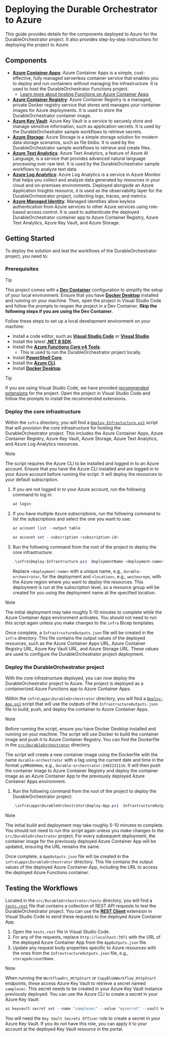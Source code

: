 # Deploying the Durable Orchestrator to Azure

This guide provides details for the components deployed to Azure for the DurableOrchestrator project. It also provides step-by-step instructions for deploying the project to Azure.

## Components

- [**Azure Container Apps**](https://learn.microsoft.com/en-us/azure/container-apps/overview/): Azure Container Apps is a simple, cost-effective, fully managed serverless container service that enables you to deploy and run containers without managing the infrastructure. It is used to host the DurableOrchestrator Functions project.
  - [Learn more about hosting Functions on Azure Container Apps](https://learn.microsoft.com/en-us/azure/azure-functions/functions-container-apps-hosting)
- [**Azure Container Registry**](https://learn.microsoft.com/en-us/azure/container-registry/container-registry-intro): Azure Container Registry is a managed, private Docker registry service that stores and manages your container images for Azure deployments. It is used to store the DurableOrchestrator container image.
- [**Azure Key Vault**](https://learn.microsoft.com/en-us/azure/key-vault/general/overview): Azure Key Vault is a service to securely store and manage sensitive information, such as application secrets. It is used by the DurableOrchestrator sample workflows to retrieve secrets.
- [**Azure Storage**](https://learn.microsoft.com/en-us/azure/storage/blobs/storage-blobs-overview): Azure Storage is a simple storage solution for modern data storage scenarios, such as file blobs. It is used by the DurableOrchestrator sample workflows to retrieve and create files.
- [**Azure Text Analytics**](https://learn.microsoft.com/en-us/azure/ai-services/language-service/overview): Azure Text Analytics, a feature of Azure AI Language, is a service that provides advanced natural language processing over raw text. It is used by the DurableOrchestrator sample workflows to analyze text data.
- [**Azure Log Analytics**](https://learn.microsoft.com/en-us/azure/azure-monitor/logs/log-analytics-overview): Azure Log Analytics is a service in Azure Monitor that helps you collect and analyze data generated by resources in your cloud and on-premises environments. Deployed alongside an Azure Application Insights resource, it is used as the observability layer for the DurableOrchestrator project, collecting logs, traces, and metrics.
- [**Azure Managed Identity**](https://learn.microsoft.com/en-us/entra/identity/managed-identities-azure-resources/overview):
Managed identities allow keyless authentication from Azure services to other Azure services using role-based access control. It is used to authenticate the deployed DurableOrchestrator container app to Azure Container Registry, Azure Text Analytics, Azure Key Vault, and Azure Storage.

## Getting Started

To deploy the solution and test the workflows of the DurableOrchestrator project, you need to:

### Prerequisites

> [!TIP]
> This project comes with a [**Dev Container**](https://containers.dev/) configuration to simplify the setup of your local environment. Ensure that you have [**Docker Desktop**](https://www.docker.com/products/docker-desktop) installed and running on your machine. Then, open the project in Visual Studio Code and follow the prompts to reopen the project in a Dev Container. **Skip the following steps if you are using the Dev Container**.

Follow these steps to set up a local development environment on your machine:

- Install a code editor, such as [**Visual Studio Code**](https://code.visualstudio.com/) or [**Visual Studio**](https://visualstudio.microsoft.com/).
- Install the latest [**.NET 8 SDK**](https://dotnet.microsoft.com/download).
- Install the [**Azure Functions Core v4 Tools**](https://github.com/Azure/azure-functions-core-tools/tree/4.0.5530?tab=readme-ov-file#installing).
  - This is used to run the DurableOrchestrator project locally.
- Install [**PowerShell Core**](https://docs.microsoft.com/en-us/powershell/scripting/install/installing-powershell).
- Install the [**Azure CLI**](https://docs.microsoft.com/en-us/cli/azure/install-azure-cli).
- Install [**Docker Desktop**](https://www.docker.com/products/docker-desktop).

> [!TIP]
> If you are using Visual Studio Code, we have provided [recommended extensions](./.vscode/extensions.json) for the project. Open the project in Visual Studio Code and follow the prompts to install the recommended extensions.

### Deploy the core infrastructure

Within the `infra` directory, you will find a [`Deploy-Infrastucture.ps1`](./infra/Deploy-Infrastructure.ps1) script that will provision the core infrastructure for hosting the DurableOrchestrator project. This includes the Azure Container Apps, Azure Container Registry, Azure Key Vault, Azure Storage, Azure Text Analytics, and Azure Log Analytics resources.

> [!NOTE]
> The script requires the Azure CLI to be installed and logged in to an Azure account. Ensure that you have the Azure CLI installed and are logged in to your Azure account before running the script. It will deploy the resources to your default subscription.

1. If you are not logged in to your Azure account, run the following command to log in:

    ```powershell
    az login
    ```

1. If you have multiple Azure subscriptions, run the following command to list the subscriptions and select the one you want to use:

    ```powershell
    az account list --output table
    ```

    ```powershell
    az account set --subscription <subscription-id>
    ```

1. Run the following command from the root of the project to deploy the core infrastructure:

    ```powershell
    .\infra\Deploy-Infrastructure.ps1 -DeploymentName <deployment-name> -Location <location>
    ```

    Replace `<deployment-name>` with a unique name, e.g., `durable-orchestrator`, for the deployment and `<location>`, e.g., `westeurope`, with the Azure region where you want to deploy the resources. This deployment is run at the subscription level, so a resource group will be created for you using the deployment name at the specified location.

> [!NOTE]
> The initial deployment may take roughly 5-10 minutes to complete while the Azure Container Apps environment activates. You should not need to run this script again unless you make changes to the `infra` Bicep templates.

Once complete, a `InfrastructureOutputs.json` file will be created in the `infra` directory. This file contains the output values of the deployed resources, such as the Azure Container Apps URL, Azure Container Registry URL, Azure Key Vault URL, and Azure Storage URL. These values are used to configure the DurableOrchestrator project deployment.

### Deploy the DurableOrchestrator project

With the core infrastructure deployed, you can now deploy the DurableOrchestrator project to Azure. The project is deployed as a containerized Azure Functions app to Azure Container Apps.

Within the `infra\apps\DurableOrchestrator` directory, you will find a [`Deploy-App.ps1`](./infra/apps/DurableOrchestrator/Deploy-App.ps1) script that will use the outputs of the `InfrastructureOutputs.json` file to build, push, and deploy the container to Azure Container Apps.

> [!NOTE]
> Before running the script, ensure you have Docker Desktop installed and running on your machine. The script will use Docker to build the container image and push it to Azure Container Registry. You can find the Dockerfile in the [`src/DurableOrchestrator`](./src/DurableOrchestrator/Dockerfile) directory.

The script will create a new container image using the Dockerfile with the name `durable-orchestrator` with a tag using the current date and time in the format `yyMMddHHmm`, e.g., `durable-orchestrator:2402231116`. It will then push the container image to Azure Container Registry and deploy the container image as an Azure Container App to the previously deployed Azure Container Apps environment.

1. Run the following command from the root of the project to deploy the DurableOrchestrator project:

    ```powershell
    .\infra\apps\DurableOrchestrator\Deploy-App.ps1 -InfrastructureOutputsPath .\infra\InfrastructureOutputs.json
    ```

> [!NOTE]
> The initial build and deployment may take roughly 5-10 minutes to complete. You should not need to run this script again unless you make changes to the `src/DurableOrchestrator` project. For every subsequent deployment, the container image for the previously deployed Azure Container App will be updated, ensuring the URL remains the same.

Once complete, a `AppOutputs.json` file will be created in the `infra\apps\DurableOrchestrator` directory. This file contains the output values of the deployed Azure Container App, including the URL to access the deployed Azure Functions container.

## Testing the Workflows

Located in the `src/DurableOrchestrator/tests` directory, you will find a [`tests.rest`](./src/DurableOrchestrator/tests/tests.rest) file that contains a collection of REST API requests to test the DurableOrchestrator project. You can use the [**REST Client**](https://marketplace.visualstudio.com/items?itemName=humao.rest-client) extension in Visual Studio Code to send these requests to the deployed Azure Container App.

1. Open the `tests.rest` file in Visual Studio Code.
1. For any of the requests, replace `http://localhost:7071` with the URL of the deployed Azure Container App from the `AppOutputs.json` file.
1. Update any request body properties specific to Azure resources with the ones from the `InfrastructureOutputs.json` file, e.g., `storageAccountName`.

> [!NOTE]
> When running the `WorkflowOrc_HttpStart` or `CopyBlobWorkflow_HttpStart` endpoints, these access Azure Key Vault to retrieve a secret named `samplesec`. This secret needs to be created in your Azure Key Vault instance previously deployed. You can use the Azure CLI to create a secret in your Azure Key Vault:
>
>    ```powershell
>    az keyvault secret set --name "samplesec" --value "mysecret" --vault key-vault-name
>    ```
>
> You will need the `Key Vault Secrets Officer` role to create a secret in your Azure Key Vault. If you do not have this role, you can apply it to your account at the deployed Key Vault resource in the portal.
